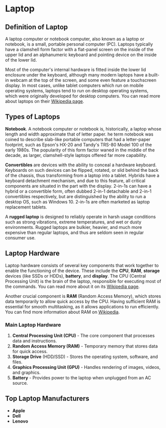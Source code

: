 # Laptop

## Definition of Laptop

A laptop computer or notebook computer, also known as a laptop or notebook, is a small, portable personal computer (PC). Laptops typically have a clamshell form factor with a flat-panel screen on the inside of the upper lid and an alphanumeric keyboard and pointing device on the inside of the lower lid.

Most of the computer's internal hardware is fitted inside the lower lid enclosure under the keyboard, although many modern laptops have a built-in webcam at the top of the screen, and some even feature a touchscreen display. In most cases, unlike tablet computers which run on mobile operating systems, laptops tend to run on desktop operating systems, which were originally developed for desktop computers. You can read more about laptops on their [Wikipedia page](https://en.wikipedia.org/wiki/Laptop).

## Types of Laptops
**Notebook**. A notebook computer or notebook is, historically, a laptop whose length and width approximate that of letter paper. he term notebook was coined to describe slab-like portable computers that had a letter-paper footprint, such as Epson's HX-20 and Tandy's TRS-80 Model 100 of the early 1980s. The popularity of this form factor waned in the middle of the decade, as larger, clamshell-style laptops offered far more capability.

**Convertibles** are devices with the ability to conceal a hardware keyboard. Keyboards on such devices can be flipped, rotated, or slid behind the back of the chassis, thus transforming from a laptop into a tablet. Hybrids have a keyboard detachment mechanism, and due to this feature, all critical components are situated in the part with the display. 2-in-1s can have a hybrid or a convertible form, often dubbed 2-in-1 detachable and 2-in-1 convertibles respectively, but are distinguished by the ability to run a desktop OS, such as Windows 10. 2-in-1s are often marketed as laptop replacement tablets.

A **rugged laptop** is designed to reliably operate in harsh usage conditions such as strong vibrations, extreme temperatures, and wet or dusty environments. Rugged laptops are bulkier, heavier, and much more expensive than regular laptops, and thus are seldom seen in regular consumer use.

## Laptop Hardware

Laptop hardware consists of several key components that work together to enable the functioning of the device. These include the **CPU**, **RAM**, **storage** devices (like SSDs or HDDs), **battery**, and **display**. The CPU (Central Processing Unit) is the brain of the laptop, responsible for executing most of the commands. You can read more about it on its [Wikipedia page](https://en.wikipedia.org/wiki/Central_processing_unit).

Another crucial component is **RAM** (Random Access Memory), which stores data temporarily to allow quick access by the CPU. Having sufficient RAM is essential for smooth multitasking, as it allows applications to run efficiently. You can find more information about RAM on [Wikipedia](https://en.wikipedia.org/wiki/Random-access_memory).

### Main Laptop Hardware
1. **Central Processing Unit (CPU)** - The core component that processes data and instructions.
2. **Random Access Memory (RAM)** - Temporary memory that stores data for quick access.
3. **Storage Drive** (HDD/SSD) - Stores the operating system, software, and files.
4. **Graphics Processing Unit (GPU)** - Handles rendering of images, videos, and graphics.
5. **Battery** - Provides power to the laptop when unplugged from an AC source.

## Top Laptop Manufacturers

- **Apple**
- **Dell**
- **Lenovo**